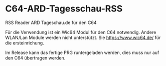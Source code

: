 # C64-ARD-Tagesschau-RSS
RSS Reader ARD Tageschau.de für den C64

Für die Verwendung ist ein Wic64 Modul für den C64 notwendig. Andere WLAN/Lan Module werden nicht unterstützt.
Sie https://www.wic64.de/ für die ersteinrichung.

Im Release kann das fertige PRG runtergeladen werden, dies muss nur auf den C64 übertragen werden.

